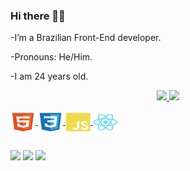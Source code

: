 ### Hi there 👋🏻

 -I’m a Brazilian Front-End developer.

 -Pronouns: He/Him.
 
 -I am 24 years old.
 
<div align="center">
  <a href="https://github.com/hubertschamall">
  <img height="180em" src="https://github-readme-stats-git-masterrstaa-rickstaa.vercel.app/api?username=hubertschamall&show_icons=true&theme=dark&include_all_commits=true&count_private=true&hide_border=true&icon_color=CD0000&bg_color=000000&title_color=808080"/>
   <img height="180px" src="https://github-readme-stats-git-masterrstaa-rickstaa.vercel.app/api/top-langs/?username=hubertschamall&show_icons=true&theme=dark&layout=compact&hide_border=true&title_color=808080&text_color=808080&bg_color=000000" />
</div>
  
<div style="display: inline_block"><br>
   <img align="center" alt="Hubert-HTML" height="30" width="40" src="https://raw.githubusercontent.com/devicons/devicon/master/icons/html5/html5-original.svg">
   <img align="center" alt="Hubert-CSS" height="30" width="40" src="https://raw.githubusercontent.com/devicons/devicon/master/icons/css3/css3-original.svg">
  <img align="center" alt="Hubert-Js" height="30" width="40" src="https://raw.githubusercontent.com/devicons/devicon/master/icons/javascript/javascript-plain.svg">
  <img align="center" alt="Hubert-React" height="30" width="40" src="https://raw.githubusercontent.com/devicons/devicon/master/icons/react/react-original.svg">
</div>
  
##
 
<div> 
  <a href="https://instagram.com/hubertschamall" target="_blank"><img src="https://img.shields.io/badge/-Instagram-%23E4405F?style=for-the-badge&logo=instagram&logoColor=white&color=FF0000" target="_blank"></a>
 <a href = "mailto:hubertschamall1@gmail.com"><img src="https://img.shields.io/badge/-Gmail-%23333?style=for-the-badge&logo=gmail&logoColor=white" target="_blank"></a>
  <a href="https://www.linkedin.com/in/hubert-schamall-323954244" target="_blank"><img src="https://img.shields.io/badge/-LinkedIn-%230077B5?style=for-the-badge&logo=linkedin&logoColor=white" target="_blank"></a>
</div>
